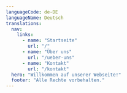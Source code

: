 ```yaml
---
languageCode: de-DE
languageName: Deutsch
translations:
  nav:
    links:
      - name: "Startseite"
        url: "/"
      - name: "Über uns"
        url: "/ueber-uns"
      - name: "Kontakt"
        url: "/kontakt"
  hero: "Willkommen auf unserer Webseite!"
  footer: "Alle Rechte vorbehalten."
---
```

